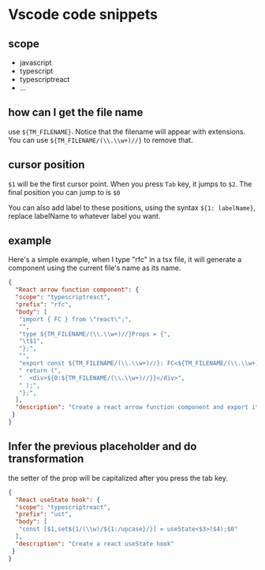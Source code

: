 # Vscode code snippets

## scope

- javascript
- typescript
- typescriptreact
- ...

## how can I get the file name

use `${TM_FILENAME}`. Notice that the filename will appear with extensions. You can use `${TM_FILENAME/(\\.\\w+)//}` to remove that.

## cursor position

`$1` will be the first cursor point. When you press `Tab` key, it jumps to `$2`. The final position you can jump to is `$0`  

You can also add label to these positions, using the syntax `${1: labelName}`, replace labelName to whatever label you want.

## example

Here's a simple example, when I type "rfc" in a tsx file, it will generate a component using the current file's name as its name.

```json
{
  "React arrow function component": {
  "scope": "typescriptreact",
  "prefix": "rfc",
  "body": [
   "import { FC } from \"react\";",
   "",
   "type ${TM_FILENAME/(\\.\\w+)//}Props = {",
   "\t$1",
   "};",
   "",
   "export const ${TM_FILENAME/(\\.\\w+)//}: FC<${TM_FILENAME/(\\.\\w+)//}Props> = (${2:props}) => {",
   " return (",
   "  <div>${0:${TM_FILENAME/(\\.\\w+)//}}</div>",
   " );",
   "};",
  ],
  "description": "Create a react arrow function component and export it"
 }
}

```

## Infer the previous placeholder and do transformation

the setter of the prop will be capitalized after you press the tab key.

```json
{
  "React useState hook": {
  "scope": "typescriptreact",
  "prefix": "ust",
  "body": [
   "const [$1,set${1/(\\w)/${1:/upcase}/}] = useState<$3>($4);$0"
  ],
  "description": "Create a react useState hook"
 }
}
```
